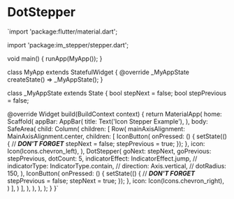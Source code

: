 # DotStepper

`import 'package:flutter/material.dart';

import 'package:im_stepper/stepper.dart';

void main() {
  runApp(MyApp());
}

class MyApp extends StatefulWidget {
  @override
  _MyAppState createState() => _MyAppState();
}

class _MyAppState extends State<MyApp> {
  bool stepNext = false;
  bool stepPrevious = false;

  @override
  Widget build(BuildContext context) {
    return MaterialApp(
      home: Scaffold(
        appBar: AppBar(
          title: Text('Icon Stepper Example'),
        ),
        body: SafeArea(
          child: Column(
            children: [
              Row(
                mainAxisAlignment: MainAxisAlignment.center,
                children: [
                  IconButton(
                    onPressed: () {
                      setState(() {
                        // ***DON'T FORGET***
                        stepNext = false;
                        stepPrevious = true;
                      });
                    },
                    icon: Icon(Icons.chevron_left),
                  ),
                  DotStepper(
                    goNext: stepNext,
                    goPrevious: stepPrevious,
                    dotCount: 5,
                    indicatorEffect: IndicatorEffect.jump,
                    // indicatorType: IndicatorType.contain,
                    // direction: Axis.vertical,
                    // dotRadius: 150,
                  ),
                  IconButton(
                    onPressed: () {
                      setState(() {
                        // ***DON'T FORGET***
                        stepPrevious = false;
                        stepNext = true;
                      });
                    },
                    icon: Icon(Icons.chevron_right),
                  )
                ],
              )
            ],
          ),
        ),
      ),
    );
  }
}`

